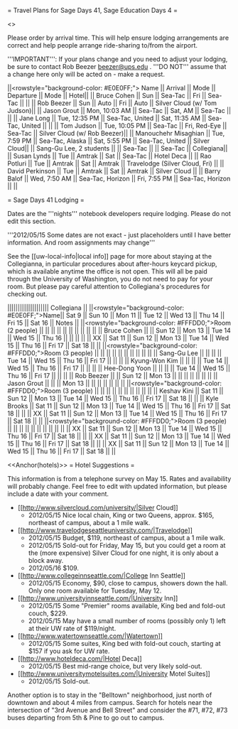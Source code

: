 = Travel Plans for Sage Days 41, Sage Education Days 4 =

<<TableOfContents>>

Please order by arrival time. This will help ensure lodging arrangements are correct and help people arrange ride-sharing to/from the airport.

'''IMPORTANT''': If your plans change and you need to adjust your lodging, be sure to contact Rob Beezer beezer@ups.edu .  '''DO NOT''' assume that a change here only will be acted on - make a request.


||<rowstyle="background-color: #E0E0FF;"> Name ||  Arrival || Mode || Departure || Mode || Hotel||
|| Bruce Cohen             || Sun             || Sea-Tac            || Fri              || Sea-Tac            || ||
|| Rob Beezer              || Sun             || Auto               || Fri              || Auto               || Silver Cloud (w/ Tom Judson)||
|| Jason Grout             || Mon, 10:03 AM   || Sea-Tac            || Sat,        AM   || Sea-Tac            || ||
|| Jane Long               || Tue, 12:35 PM   || Sea-Tac, United    || Sat,  11:35 AM   || Sea-Tac, United    || ||
|| Tom Judson              || Tue, 10:05 PM   || Sea-Tac            || Fri,   Red-Eye   || Sea-Tac            || Silver Cloud (w/ Rob Beezer)||
|| Manouchehr Misaghian    || Tue,  7:59 PM   || Sea-Tac, Alaska    || Sat,   5:55 PM   || Sea-Tac, United    || Silver Cloud||
|| Sang-Gu Lee, 2 students ||                 || Sea-Tac            ||                  || Sea-Tac            || Collegiana||
|| Susan Lynds             || Tue             || Amtrak             || Sat              || Sea-Tac            || Hotel Deca ||
|| Rao Potluri             || Tue             || Amtrak             || Sat              || Amtrak             || Travelodge (Silver Cloud, Fri) ||
|| David Perkinson         || Tue             || Amtrak             || Sat              || Amtrak             || Silver Cloud ||
|| Barry Balof             || Wed,  7:50 AM   || Sea-Tac, Horizon   || Fri,   7:55 PM   || Sea-Tac, Horizon   || ||


= Sage Days 41 Lodging =

Dates are the '''nights''' notebook developers require lodging.  Please do not edit this section.

'''2012/05/15 Some dates are not exact - just placeholders until I have better information. And room assignments may change'''

See the [[uw-local-info|local info]] page for more about staying at the Collegianna, in particular procedures about after-hours keycard pickup, which is available anytime the office is not open.  This will all be paid through the University of Washington, you do not need to pay for your room.  But please pay careful attention to Collegiana's procedures for checking out.


|||||||||||||||||||| Collegiana  ||
||<rowstyle="background-color: #E0E0FF;">Name|| Sat  9 || Sun 10 || Mon 11 || Tue 12 || Wed 13 || Thu 14 || Fri 15 || Sat 16 || Notes ||
||<rowstyle="background-color: #FFFDD0;">Room (2 people) || || || || || || || || || ||
|| Bruce Cohen        ||        || Sun 12 || Mon 13 || Tue 14 || Wed 15 || Thu 16 ||        ||        || ||
|| XX                 || Sat 11 || Sun 12 || Mon 13 || Tue 14 || Wed 15 || Thu 16 || Fri 17 || Sat 18 || ||
||<rowstyle="background-color: #FFFDD0;">Room (3 people) || || || || || || || || || ||
|| Sang-Gu Lee        ||        ||        ||        || Tue 14 || Wed 15 || Thu 16 || Fri 17 ||        || ||
|| Kyung-Won Kim      ||        ||        ||        || Tue 14 || Wed 15 || Thu 16 || Fri 17 ||        || ||
|| Hee-Dong Yoon      ||        ||        ||        || Tue 14 || Wed 15 || Thu 16 || Fri 17 ||        || ||
|| Rob Beezer         ||        || Sun 12 || Mon 13 ||        ||        ||        ||        ||        || ||
|| Jason Grout        ||        ||        || Mon 13 ||        ||        ||        ||        ||        || ||
||<rowstyle="background-color: #FFFDD0;">Room (3 people) || || || || || || || || || ||
|| Keshav Kini        || Sat 11 || Sun 12 || Mon 13 || Tue 14 || Wed 15 || Thu 16 || Fri 17 || Sat 18 || ||
|| Kyle Brooks        || Sat 11 || Sun 12 || Mon 13 || Tue 14 || Wed 15 || Thu 16 || Fri 17 || Sat 18 || ||
|| XX                 || Sat 11 || Sun 12 || Mon 13 || Tue 14 || Wed 15 || Thu 16 || Fri 17 || Sat 18 || ||
||<rowstyle="background-color: #FFFDD0;">Room (3 people) || || || || || || || || || ||
|| XX                 || Sat 11 || Sun 12 || Mon 13 || Tue 14 || Wed 15 || Thu 16 || Fri 17 || Sat 18 || ||
|| XX                 || Sat 11 || Sun 12 || Mon 13 || Tue 14 || Wed 15 || Thu 16 || Fri 17 || Sat 18 || ||
|| XX                 || Sat 11 || Sun 12 || Mon 13 || Tue 14 || Wed 15 || Thu 16 || Fri 17 || Sat 18 || ||

<<Anchor(hotels)>>
= Hotel Suggestions =

This information is from a telephone survey on May 15.  Rates and availability will probably change.  Feel free to edit with updated information, but please include a date with your comment.

 * [[http://www.silvercloud.com/university/|Silver Cloud]]
   * 2012/05/15 Nice local chain, King or two Queens, approx. $165, northeast of campus, about a 1 mile walk.
 * [[http://www.travelodgeseattleuniversity.com/|Travelodge]]
   * 2012/05/15 Budget, $119, northeast of campus, about a 1 mile walk.  
   * 2012/05/15 Sold-out for Friday, May 15, but you could get a room at the (more expensive) Silver Cloud for one night, it is only about a block away.
   * 2012/05/16 $109.
 * [[http://www.collegeinnseattle.com/|College Inn Seattle]]
   * 2012/05/15 Economy, $90, close to campus, showers down the hall.  Only one room available for Tuesday, May 12.
 * [[http://www.universityinnseattle.com/|University Inn]]
   * 2012/05/15 Some "Premier" rooms available, King bed and fold-out couch, $229.
   * 2012/05/15 May have a small number of rooms (possibly only 1) left at their UW rate of $119/night.
 * [[http://www.watertownseattle.com/|Watertown]]
   * 2012/05/15 Some suites, King bed with fold-out couch, starting at $157 if you ask for UW rate.
 * [[http://www.hoteldeca.com/|Hotel Deca]]
   * 2012/05/15 Best mid-range choice, but very likely sold-out.
 * [[http://www.universitymotelsuites.com/|University Motel Suites]]
   * 2012/05/15 Sold-out.

Another option is to stay in the "Belltown" neighborhood, just north of downtown and about 4 miles from campus.  Search for hotels near the intersection of "3rd Avenue and Bell Street" and consider the #71, #72, #73 buses departing from 5th & Pine to go out to campus.
